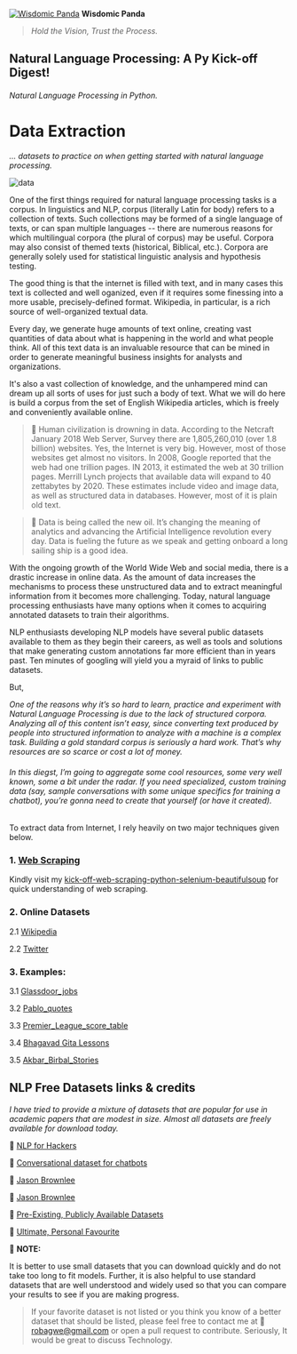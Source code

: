[![Wisdomic Panda](https://github.com/robagwe/wisdomic-panda/blob/master/imgs/panda.png)](http://www.rohanbagwe.com/)  **Wisdomic Panda**
> *Hold the Vision, Trust the Process.*


## Natural Language Processing: A Py Kick-off Digest! 
###### Natural Language Processing in Python.

# Data Extraction
*... datasets to practice on when getting started with natural language processing.*

![data](https://github.com/robagwe/wisdomic-panda/blob/master/imgs/data.gif)


One of the first things required for natural language processing tasks is a corpus. In linguistics and NLP, corpus (literally Latin for body) refers to a collection of texts. Such collections may be formed of a single language of texts, or can span multiple languages -- there are numerous reasons for which multilingual corpora (the plural of corpus) may be useful. Corpora may also consist of themed texts (historical, Biblical, etc.). Corpora are generally solely used for statistical linguistic analysis and hypothesis testing.


The good thing is that the internet is filled with text, and in many cases this text is collected and well oganized, even if it requires some finessing into a more usable, precisely-defined format. Wikipedia, in particular, is a rich source of well-organized textual data. 

Every day, we generate huge amounts of text online, creating vast quantities of data about what is happening in the world and what people think. All of this text data is an invaluable resource that can be mined in order to generate meaningful business insights for analysts and organizations. 

It's also a vast collection of knowledge, and the unhampered mind can dream up all sorts of uses for just such a body of text.
What we will do here is build a corpus from the set of English Wikipedia articles, which is freely and conveniently available online.

> :pushpin: Human civilization is drowning in data. According to the Netcraft January 2018 Web Server, Survey there are 1,805,260,010 (over 1.8 billion) websites. Yes, the Internet is very big. However, most of those websites get almost no visitors.
In 2008, Google reported that the web had one trillion pages. IN 2013, it estimated the web at 30 trillion pages. Merrill Lynch projects that available data will expand to 40 zettabytes by 2020. These estimates include video and image data, as well as structured data in databases. However, most of it is plain old text. 

> :pushpin: Data is being called the new oil. It’s changing the meaning of analytics and advancing the Artificial Intelligence revolution every day. Data is fueling the future as we speak and getting onboard a long sailing ship is a good idea.



With the ongoing growth of the World Wide Web and social media, there is a drastic increase in online data. As the amount of data increases the mechanisms to process these unstructured data and to extract meaningful information from it becomes more challenging.
Today, natural language processing enthusiasts have many options when it comes to acquiring annotated datasets to train their algorithms. 


NLP enthusiasts developing NLP models have several public datasets available to them as they begin their careers, as well as tools and solutions that make generating custom annotations far more efficient than in years past.
Ten minutes of googling will yield you a myraid of links to public datasets.

But,

*One of the reasons why it’s so hard to learn, practice and experiment with Natural Language Processing is due to the lack of structured corpora. Analyzing all of this content isn’t easy, since converting text produced by people into structured information to analyze with a machine is a complex task. Building a gold standard corpus is seriously a hard work. That’s why resources are so scarce or cost a lot of money.*

###### In this diegst, I’m going to aggregate some cool resources, some very well known, some a bit under the radar. If you need specialized, custom training data (say, sample conversations with some unique specifics for training a chatbot), you’re gonna need to create that yourself (or have it created). 

To extract data from Internet, I rely heavily on two major techniques given below.

### 1. [Web Scraping](https://github.com/robagwe/kick-off-web-scraping-python-selenium-beautifulsoup)
Kindly visit my [kick-off-web-scraping-python-selenium-beautifulsoup](https://github.com/robagwe/kick-off-web-scraping-python-selenium-beautifulsoup) for quick understanding of web scraping.
### 2. Online Datasets

   2.1 [Wikipedia](https://github.com/robagwe/kick-off-NLP-Natural_Language_Processing-Python/blob/master/0_Data_Extraction/wiki_Corpus/wikipedia_DataExtract.py)
   
   2.2 [Twitter](https://github.com/robagwe/kick-off-NLP-Natural_Language_Processing-Python/blob/master/0_Data_Extraction/twitter/twitterDataExtract.py)

### 3. Examples:

   3.1 [Glassdoor_jobs](https://github.com/robagwe/kick-off-web-scraping-python-selenium-beautifulsoup/tree/master/glassdoor_jobs)
   
   3.2 [Pablo_quotes](https://github.com/robagwe/kick-off-web-scraping-python-selenium-beautifulsoup/tree/master/pablo_quotes)
   
   3.3 [Premier_League_score_table](https://github.com/robagwe/kick-off-web-scraping-python-selenium-beautifulsoup/tree/master/premier_league_score_table)
   
   3.4 [Bhagavad Gita Lessons](https://github.com/robagwe/kick-off-NLP-Natural_Language_Processing-Python/blob/master/0_Data_Extraction/ScrapDataK/scrapDataKCDIssue.py)
   
   3.5 [Akbar_Birbal_Stories](https://github.com/robagwe/kick-off-NLP-Natural_Language_Processing-Python/blob/master/0_Data_Extraction/Eg_Data_Extraction_WebScarping/quickDataScrap.py)

## NLP Free Datasets links & credits
*I have tried to provide a mixture of datasets that are popular for use in academic papers that are modest in size.
Almost all datasets are freely available for download today.*

:open_file_folder: [NLP for Hackers](https://nlpforhackers.io/corpora/)

:open_file_folder: [Conversational dataset for chatbots](http://freeconnection.blogspot.com/2016/04/conversational-datasets-for-train.html)

:open_file_folder: [Jason Brownlee ](https://machinelearningmastery.com/datasets-natural-language-processing/)

:open_file_folder: [Jason Brownlee ](https://machinelearningmastery.com/datasets-natural-language-processing/)

:open_file_folder: [Pre-Existing, Publicly Available Datasets](https://mighty.ai/blog/training-data-for-nlp-algorithms-your-options-for-collecting-or-creating-annotated-datasets/)

:open_file_folder: [Ultimate, Personal Favourite](https://www.analyticsvidhya.com/blog/2018/05/24-ultimate-data-science-projects-to-boost-your-knowledge-and-skills/)

:pushpin: **NOTE:**

It is better to use small datasets that you can download quickly and do not take too long to fit models. Further, it is also helpful to use standard datasets that are well understood and widely used so that you can compare your results to see if you are making progress.


> If your favorite dataset is not listed or you think you know of a better dataset that should be listed, please feel free to contact me at :email: robagwe@gmail.com or open a pull request to contribute.
Seriously, It would be great to discuss Technology.





